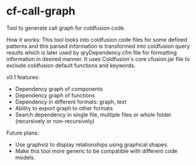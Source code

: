 # cf-call-graph
Tool to generate call graph for coldfusion code. 

How it works:
This tool looks into coldfusion code files for some defined patterns and this parsed information is transformed into coldfusion query results which is later used by qryDependency.cfm file for formatting information in desired manner. It uses Coldfusion's core cfusion.jar file to exclude coldfusion default functions and keywords.

v0.1 features:
* Dependency graph of components
* Dependency graph of functions
* Dependency in different formats: graph, text
* Ability to export graph to other formats
* Search dependency in single file, multiple files or whole folder (recursively or non-recursively)

Future plans:
* Use graphviz to display relationships using graphical shapes.
* Make this tool more generic to be compatible with different code models.
